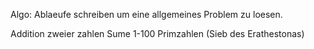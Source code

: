 Algo: Ablaeufe schreiben um eine allgemeines Problem zu loesen.

Addition zweier zahlen
Sume 1-100
Primzahlen (Sieb des Erathestonas)
